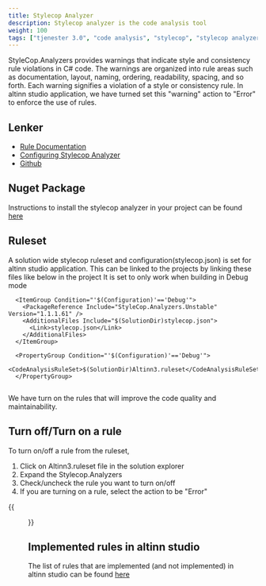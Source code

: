 ```yaml
---
title: Stylecop Analyzer
description: Stylecop analyzer is the code analysis tool 
weight: 100
tags: ["tjenester 3.0", "code analysis", "stylecop", "stylecop analyzer"]
---
```


StyleCop.Analyzers provides warnings that indicate style and consistency rule violations in C# code. The warnings are organized into rule areas such as documentation, layout, naming, ordering, readability, spacing, and so forth. Each warning signifies a violation of a style or consistency rule.
In altinn studio application, we have turned set this "warning" action to "Error" to enforce the use of rules.

## Lenker

- [Rule Documentation](https://github.com/DotNetAnalyzers/StyleCopAnalyzers/blob/master/DOCUMENTATION.md)
- [Configuring Stylecop Analyzer](https://github.com/DotNetAnalyzers/StyleCopAnalyzers/blob/master/documentation/Configuration.md)
- [Github](https://github.com/DotNetAnalyzers/StyleCopAnalyzers)

## Nuget Package
Instructions to install the stylecop analyzer in your project can be found [here](https://github.com/DotNetAnalyzers/StyleCopAnalyzers)

## Ruleset

A solution wide stylecop ruleset and configuration(stylecop.json) is set for altinn studio application. This can be linked to the projects by linking these files like below in the project
It is set to only work when building in Debug mode

```
  <ItemGroup Condition="'$(Configuration)'=='Debug'">
    <PackageReference Include="StyleCop.Analyzers.Unstable" Version="1.1.1.61" />    
    <AdditionalFiles Include="$(SolutionDir)stylecop.json">
      <Link>stylecop.json</Link>
    </AdditionalFiles>
  </ItemGroup>
  
  <PropertyGroup Condition="'$(Configuration)'=='Debug'">
    <CodeAnalysisRuleSet>$(SolutionDir)Altinn3.ruleset</CodeAnalysisRuleSet>
  </PropertyGroup>
  
```
We have turn on the rules that will improve the code quality and maintainability.

## Turn off/Turn on a rule

To turn on/off a rule from the ruleset,

1. Click on Altinn3.ruleset file in the solution explorer
2. Expand the Stylecop.Analyzers
3. Check/uncheck the rule you want to turn on/off
4. If you are turning on a rule, select the action to be "Error"

{{<figure src="turnonoffrules.gif?width=1000" title="Turn on/off a rule from ruleset">}}

## Implemented rules in altinn studio

The list of rules that are implemented (and not implemented) in altinn studio can be found [here](https://github.com/Altinn/altinn-studio/blob/master/Altinn3.ruleset)
